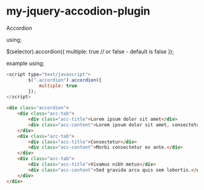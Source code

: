 # my-jquery-accodion-plugin
Accordion

using;

$(selector).accordion({
    multiple: true // or false - default is false
});


example using;


```javascript
<script type="text/javascript">
        $(".accordion").accordion({
            multiple: true
        });
</script>
```

```html
<div class="accordion">
    <div class="acc-tab">
        <div class="acc-title">Lorem ipsum dolor sit amet</div>
        <div class="acc-content">Lorem ipsum dolor sit amet, consectetur adipiscing elit.</div>
    </div>
    <div class="acc-tab">
        <div class="acc-title">Consectetur</div>
        <div class="acc-content">Morbi consectetur ex ante.</div>
    </div>
    <div class="acc-tab">
        <div class="acc-title">Vivamus nibh metus</div>
        <div class="acc-content">Sed gravida arcu quis sem lobortis.</div>
    </div>
</div>
```
